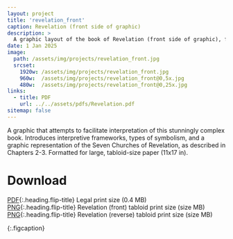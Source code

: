 ```yaml
---
layout: project
title: 'revelation_front'
caption: Revelation (front side of graphic)
description: >
  A graphic layout of the book of Revelation (front side of graphic), focusing on the Seven churches of Revelation, and an overview of the interpretative frameworks for understanding the book of Revelation.
date: 1 Jan 2025
image: 
  path: /assets/img/projects/revelation_front.jpg
  srcset: 
    1920w: /assets/img/projects/revelation_front.jpg
    960w:  /assets/img/projects/revelation_front@0,5x.jpg
    480w:  /assets/img/projects/revelation_front@0,25x.jpg
links:
  - title: PDF
    url: ../../assets/pdfs/Revelation.pdf
sitemap: false
---
```


A graphic that attempts to facilitate interpretation of this stunningly complex book. Introduces interpretive frameworks, types of symbolism, and a graphic representation of the Seven Churches of Revelation, as described in Chapters 2-3. Formatted for large, tabloid-size paper (11x17 in).

# Download
[PDF](../assets/pdfs/Revelation.pdf){:.heading.flip-title} <span class="icon-file-pdf"></span> Legal print size (0.4 MB)  
[PNG](../assets/img/projects/revelation_front.png){:.heading.flip-title} <span class="icon-file-picture"></span> Revelation (front) tabloid print size (size MB)  
[PNG](../assets/img/projects/revelation_reverse.png){:.heading.flip-title} <span class="icon-file-picture"></span> Revelation (reverse) tabloid print size (size MB)

{:.figcaption}
